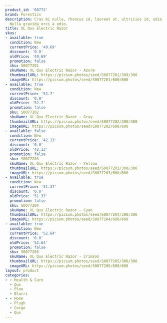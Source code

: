 ```yaml
---
product_id: '00772'
brand: Forestics
description: Cras mi nulla, rhoncus id, laoreet ut, ultricies id, odio.Donec imperdiet.
  Nulla gravida orci a odio.
title: XL Qux Electric Razor
skus:
- available: true
  condition: New
  currentPrice: '49.69'
  discount: '0.0'
  oldPrice: '49.69'
  promotion: false
  sku: S0077201
  skuName: XL Qux Electric Razor - Azure
  thumbnailURL: https://picsum.photos/seed/S0077201/300/300
  imageURL: https://picsum.photos/seed/S0077201/600/600
- available: true
  condition: New
  currentPrice: '52.7'
  discount: '0.0'
  oldPrice: '52.7'
  promotion: false
  sku: S0077202
  skuName: XL Qux Electric Razor - Gray
  thumbnailURL: https://picsum.photos/seed/S0077202/300/300
  imageURL: https://picsum.photos/seed/S0077202/600/600
- available: false
  condition: New
  currentPrice: '42.13'
  discount: '0.0'
  oldPrice: '42.13'
  promotion: false
  sku: S0077203
  skuName: XL Qux Electric Razor - Yellow
  thumbnailURL: https://picsum.photos/seed/S0077203/300/300
  imageURL: https://picsum.photos/seed/S0077203/600/600
- available: true
  condition: New
  currentPrice: '51.37'
  discount: '0.0'
  oldPrice: '51.37'
  promotion: false
  sku: S0077204
  skuName: XL Qux Electric Razor - Cyan
  thumbnailURL: https://picsum.photos/seed/S0077204/300/300
  imageURL: https://picsum.photos/seed/S0077204/600/600
- available: true
  condition: New
  currentPrice: '52.64'
  discount: '0.0'
  oldPrice: '52.64'
  promotion: false
  sku: S0077205
  skuName: XL Qux Electric Razor - Crimson
  thumbnailURL: https://picsum.photos/seed/S0077205/300/300
  imageURL: https://picsum.photos/seed/S0077205/600/600
layout: product
categories:
- - Health & Care
  - Qux
  - Ploo
  - Blurri
- - Home
  - Plugh
  - Corge
  - Qux
---
```

